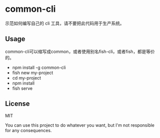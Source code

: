 # common-cli

示范如何编写自己的 cli 工具，请不要把此代码用于生产系统。

## Usage

common-cli可以缩写成common，或者使用别名fish-cli，或者fish，都是等价的。

- npm install -g common-cli
- fish new my-project
- cd my-project
- npm install
- fish serve

## License

MIT

You can use this project to do whatever you want, but I'm not responsible for any consequences.

